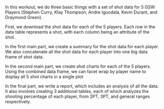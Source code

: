 In this workout, we do three basic things with a set of shot data for 5 GSW Players (Stephen Curry, Klay Thompson, Andre Iguodala, Kevin Durant, and Draymond Green).

First, we download the shot data for each of the 5 players.  Each row in the data table represents a shot, with each column being an attribute of the shot.

In the first main part, we create a summary for the shot data for each player.  We also concatenate all the shot data for each player into one big data frame
of shot data.

In the second main part, we create shot charts for each of the 5 players.  Using the combined data frame, we can facet wrap by player name to display
all 5 shot charts in a single plot

In the final part, we write a report, which includes an analysis of all the data.  It also involves creating 3 additional tables, each of which analyzes the 
shooting percentage of each player, from 2PT, 3PT, and general ranges respectively.  
